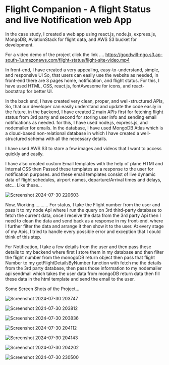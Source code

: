 # Flight Companion - A flight Status and live Notification web App
In the case study, I created a web app using react.js, node.js, express.js, MongoDB, AviationStack for flight data, and AWS S3 bucket for development. 

For a video demo of the project click the link ....
https://goodwill-ngo.s3.ap-south-1.amazonaws.com/flight-status/flight-site-video.mp4

In front-end, I have created a very appealing, easy-to-understand, simple, and responsive UI So, that users can easily use the website as needed, in front-end there are 3 pages home, notification, and flight status. For this, I have used HTML, CSS, react.js, fontAwesome for icons, and react-bootstrap for better UI. 

In the back end, I have created very clean, proper, and well-structured APIs, So, that our developer can easily understand and update the code easily in the future. in the backend, I have created 2 main APIs first for fetching flight status from 3rd party and second for storing user info and sending email notifications as needed. for this, I have used node.js, express.js, and nodemailer for emails.
In the database, I have used MongoDB Atlas which is a cloud-based non-relational database in which I have created a well-structured schema with all the necessary details. 

I have used AWS S3 to store a few images and videos that I want to access quickly and easily.

I have also created custom Email templates with the help of plane HTMl and Internal CSS then Passed these templates as a response to the user for notification purposes. and these email templates consist of live dynamic data of flight schedules, airport names, departure/Arrival times and delays, etc... 
Like these...

![Screenshot 2024-07-30 220603](https://github.com/user-attachments/assets/be2b9e90-1a3a-49d4-9c48-a37c84ca0a67)

Now, Working...........
For status, I take the Flight number from the user and pass it to my node Api where I run the query on 3rd third-party database to fetch the current data, once I receive the data from the 3rd party Api then I need to clean the data and send back as a response in my front-end. where I further filter the data and arrange it then show it to the user. At every stage of my Apis, I tried to handle every possible error and exception that I could think of this step. 

For Notification, I take a few details from the user and then pass these details to my backend where first I store them in my database and then filter the flight number from the monogoDB return object then pass that flight Number to my getFlightDetailsByNumber function with fetch me the details from the 3rd party database, then pass those information to my nodemailer api sendmail which takes the user data from mongoDB return data then fill these data in the html template and send the email to the user.

Some Screen Shots of the Project...

![Screenshot 2024-07-30 203747](https://github.com/user-attachments/assets/fc9531d9-d45a-4906-9415-cf0d73a12aa9)

![Screenshot 2024-07-30 203812](https://github.com/user-attachments/assets/e7cc18de-ee8c-48e1-90fd-a7b0a0bf4c6c)

![Screenshot 2024-07-30 203836](https://github.com/user-attachments/assets/a26aa30f-6399-487b-8113-31da5aa143c7)

![Screenshot 2024-07-30 204112](https://github.com/user-attachments/assets/29cfbda1-9b55-4f05-a03e-b27067e579f9)

![Screenshot 2024-07-30 204143](https://github.com/user-attachments/assets/e1a19cbc-3421-40c7-9c6a-beeea6d30c6a)

![Screenshot 2024-07-30 204202](https://github.com/user-attachments/assets/c6b7f1b0-525e-4c43-b224-10e8d09f13ef)

![Screenshot 2024-07-30 230500](https://github.com/user-attachments/assets/f42573c4-93e2-4b7d-98a7-571b81244344)

